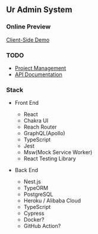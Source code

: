## Ur Admin System

### Online Preview

[Client-Side Demo](https://chenxiicheng.github.io/Umin/)

### TODO

- [Project Management](https://github.com/ChenxiiCheng/Umin/projects/1)
- [API Documentation](https://github.com/ChenxiiCheng/Umin/wiki/API-Documentation)

### Stack

- Front End

  - React
  - Chakra UI
  - Reach Router
  - GraphQL(Apollo)
  - TypeScript
  - Jest
  - Msw(Mock Service Worker)
  - React Testing Library

- Back End
  - Nest.js
  - TypeORM
  - PostgreSQL
  - Heroku / Alibaba Cloud
  - TypeScript
  - Cypress
  - Docker?
  - GitHub Action?
